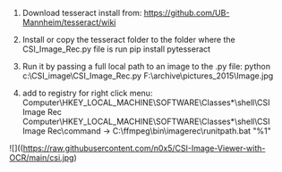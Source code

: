 1. Download tesseract install from:
   https://github.com/UB-Mannheim/tesseract/wiki

2. Install or copy the tesseract folder to the folder where the CSI_Image_Rec.py file is
    run pip install pytesseract

3. Run it by passing a full local path to an image to the .py file:
   python c:\CSI_image\CSI_Image_Rec.py F:\archive\pictures\_2015\Image.jpg


4. add to registry for right click menu:
   Computer\HKEY_LOCAL_MACHINE\SOFTWARE\Classes\*\shell\CSI Image Rec
   Computer\HKEY_LOCAL_MACHINE\SOFTWARE\Classes\*\shell\CSI Image Rec\command -> C:\ffmpeg\bin\imagerec\runitpath.bat "%1"

![]((https://raw.githubusercontent.com/n0x5/CSI-Image-Viewer-with-OCR/main/csi.jpg)